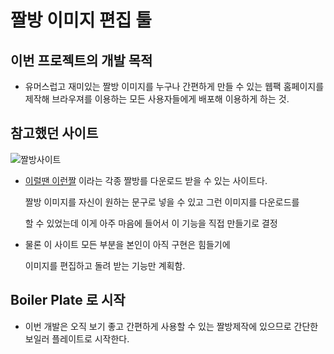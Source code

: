 # 짤방 이미지 편집 툴


## 이번 프로젝트의 개발 목적

- 유머스럽고 재미있는 짤방 이미지를 누구나 간편하게 만들 수 있는 웹팩 홈페이지를
제작해 브라우져를 이용하는 모든 사용자들에게 배포해 이용하게 하는 것.

## 참고했던 사이트

![짤방사이트]([https://github.com/DragooCho/TIL/blob/main/image/2021-02-18-140325.png?raw=true])

- [이럴땐 이런짤](https://2runzzal.com/) 이라는 각종 짤방를 다운로드 받을 수 있는 사이트다.

    짤방 이미지를 자신이 원하는 문구로 넣을 수 있고 그런 이미지를 다운로드를

    할 수 있었는데 이게 아주 마음에 들어서 이 기능을 직접 만들기로 결정

- 물론 이 사이트 모든 부분을 본인이 아직 구현은 힘들기에

    이미지를 편집하고 돌려 받는 기능만 계획함.

## Boiler Plate 로 시작

- 이번 개발은 오직 보기 좋고 간편하게 사용할 수 있는 짤방제작에 있으므로
간단한 보일러 플레이트로 시작한다.